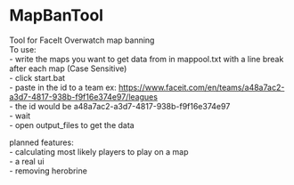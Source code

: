 # MapBanTool
Tool for FaceIt Overwatch map banning  <br />
To use:  <br />
    - write the maps you want to get data from in mappool.txt with a line break after each map (Case Sensitive)<br />
    - click start.bat  <br />
    - paste in the id to a team ex: https://www.faceit.com/en/teams/a48a7ac2-a3d7-4817-938b-f9f16e374e97/leagues <br />
    - the id would be a48a7ac2-a3d7-4817-938b-f9f16e374e97 <br />
    - wait  <br />
    - open output_files to get the data  <br />
  
planned features:  <br />
    - calculating most likely players to play on a map  <br />
    - a real ui  <br />
    - removing herobrine  <br />

